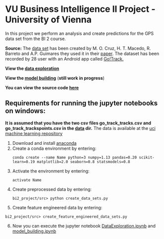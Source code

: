 # VU Business Intelligence II Project - University of Vienna

In this project we perform an analysis and create predictions for the GPS data set from the BI 2 course.

**Source:**
The [data set](https://archive.ics.uci.edu/ml/datasets/GPS+Trajectories)
has been created by M. O. Cruz, H. T. Macedo, R. Barreto and A.P. Guimares they used it in
their [paper](https://github.com/MoBran/bi2_project/blob/master/literature/Grouping%20similar%20trajectories%20for%20car%20pooling%20purposes.pdf).
The dataset has been recorded by 28 user with an Android app called [Go!Track.](https://play.google.com/store/apps/details?id=com.go.router)

**View the [data exploration](src/DataExploration.ipynb)**

**View the [model building](src/model_building.ipynb)** (**still work in progress**)

**You can view the source code [here](src)**

## Requirements for running the jupyter notebooks on windows:

**It is assumed that you have the two csv files go_track_tracks.csv and go_track_trackspoints.csv
in the [data](data) dir.**
The data is available at the [uci machine learning repository](https://archive.ics.uci.edu/ml/datasets/GPS+Trajectories)

1. Download and install [anaconda](https://www.anaconda.com/download/)
2. Create a conda environment by entering:
   ```
   conda create --name Name python=3 numpy=1.13 pandas=0.20 scikit-learn=0.19 matplotlib=2.0 seaborn=0.8 statsmodels=0.8
   ```
3. Activate the environment by entering:
   ```
   activate Name
   ```
4. Create preprocessed data by entering:
   ```
   bi2_project/src> python create_data_sets.py
   ```
5. Create feature engineered data by entering:
  ```
  bi2_project/src> create_feature_engineered_data_sets.py
  ```
6. Now you can execute the jupyter notebook [DataExploration.ipynb](src/DataExploration.ipynb) and [model_building.ipynb](src/model_building.ipynb)
